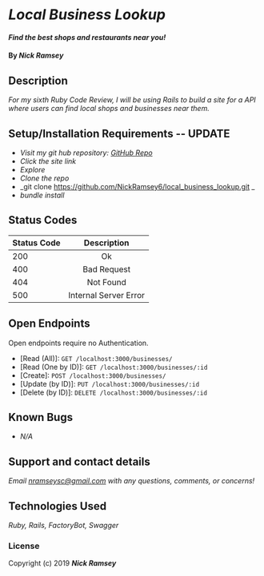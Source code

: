 # _Local Business Lookup_

#### _Find the best shops and restaurants near you!_

#### By _**Nick Ramsey**_

## Description

_For my sixth Ruby Code Review, I will be using Rails to build a site for a API where users can find local shops and businesses near them._

## Setup/Installation Requirements -- UPDATE

* _Visit my git hub repository: <a href="https://github.com/NickRamsey6/local_business_lookup.git">GitHub Repo</a>_
* _Click the site link_
* _Explore_
* _Clone the repo_
* _git clone https://github.com/NickRamsey6/local_business_lookup.git _
* _bundle install_


## Status Codes

| Status Code | Description |
| ------------- |:-------------:|
| 200 | Ok |
| 400 | Bad Request |
| 404 | Not Found |
| 500 | Internal Server Error |

## Open Endpoints

Open endpoints require no Authentication.

* [Read (All)]: `GET /localhost:3000/businesses/`
* [Read (One by ID)]: `GET /localhost:3000/businesses/:id`
* [Create]: `POST /localhost:3000/businesses/`
* [Update (by ID)]: `PUT /localhost:3000/businesses/:id`
* [Delete (by ID)]: `DELETE /localhost:3000/businesses/:id`

## Known Bugs

* _N/A_

## Support and contact details

_Email nramseysc@gmail.com with any questions, comments, or concerns!_

## Technologies Used

_Ruby, Rails, FactoryBot, Swagger_

### License

Copyright (c) 2019 **_Nick Ramsey_**
